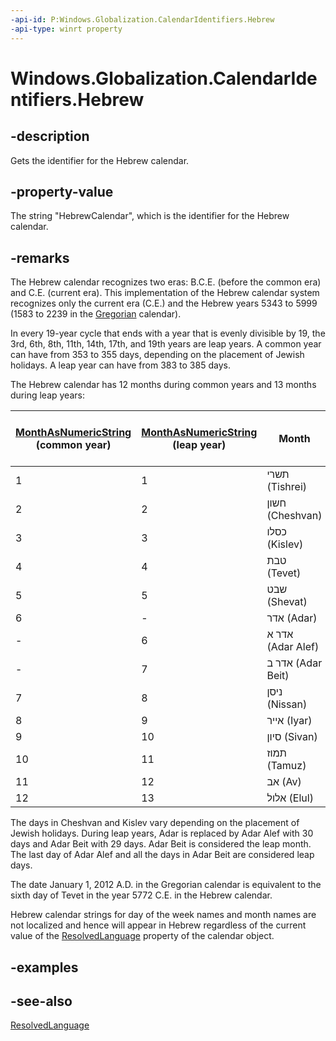 ```yaml
---
-api-id: P:Windows.Globalization.CalendarIdentifiers.Hebrew
-api-type: winrt property
---
```


<!-- Property syntax
public string Hebrew { get; }
-->

# Windows.Globalization.CalendarIdentifiers.Hebrew

## -description
Gets the identifier for the Hebrew calendar.

## -property-value
The string "HebrewCalendar", which is the identifier for the Hebrew calendar.

## -remarks

The Hebrew calendar recognizes two eras: B.C.E. (before the common era) and C.E. (current era). This implementation of the Hebrew calendar system recognizes only the current era (C.E.) and the Hebrew years 5343 to 5999 (1583 to 2239 in the [Gregorian](calendaridentifiers_gregorian.md) calendar).

In every 19-year cycle that ends with a year that is evenly divisible by 19, the 3rd, 6th, 8th, 11th, 14th, 17th, and 19th years are leap years. A common year can have from 353 to 355 days, depending on the placement of Jewish holidays. A leap year can have from 383 to 385 days.

The Hebrew calendar has 12 months during common years and 13 months during leap years:

| [MonthAsNumericString](calendar_monthasnumericstring_952914344.md) (common year) | [MonthAsNumericString](calendar_monthasnumericstring_952914344.md) (leap year) | Month | Days in common years | Days in leap years |
|---|---|---|---|---|
| 1 | 1 | תשרי (Tishrei) | 30 | 30 |
| 2 | 2 | חשון (Cheshvan) | 29/30 | 29/30 |
| 3 | 3 | כסלו (Kislev) | 29/30 | 29/30 |
| 4 | 4 | טבת (Tevet) | 29 | 29 |
| 5 | 5 | שבט (Shevat) | 30 | 30 |
| 6 | - | אדר (Adar) | 29 | - |
| - | 6 | אדר א (Adar Alef) | - | 30 |
| - | 7 | אדר ב (Adar Beit) | - | 29 |
| 7 | 8 | ניסן (Nissan) | 30 | 30 |
| 8 | 9 | אייר (Iyar) | 29 | 29 |
| 9 | 10 | סיון (Sivan) | 30 | 30 |
| 10 | 11 | תמוז (Tamuz) | 29 | 29 |
| 11 | 12 | אב (Av) | 30 | 30 |
| 12 | 13 | אלול (Elul) | 29 | 29 |

The days in Cheshvan and Kislev vary depending on the placement of Jewish holidays. During leap years, Adar is replaced by Adar Alef with 30 days and Adar Beit with 29 days. Adar Beit is considered the leap month. The last day of Adar Alef and all the days in Adar Beit are considered leap days.

The date January 1, 2012 A.D. in the Gregorian calendar is equivalent to the sixth day of Tevet in the year 5772 C.E. in the Hebrew calendar.

Hebrew calendar strings for day of the week names and month names are not localized and hence will appear in Hebrew regardless of the current value of the [ResolvedLanguage](calendar_resolvedlanguage.md) property of the calendar object.

## -examples

## -see-also
[ResolvedLanguage](calendar_resolvedlanguage.md)